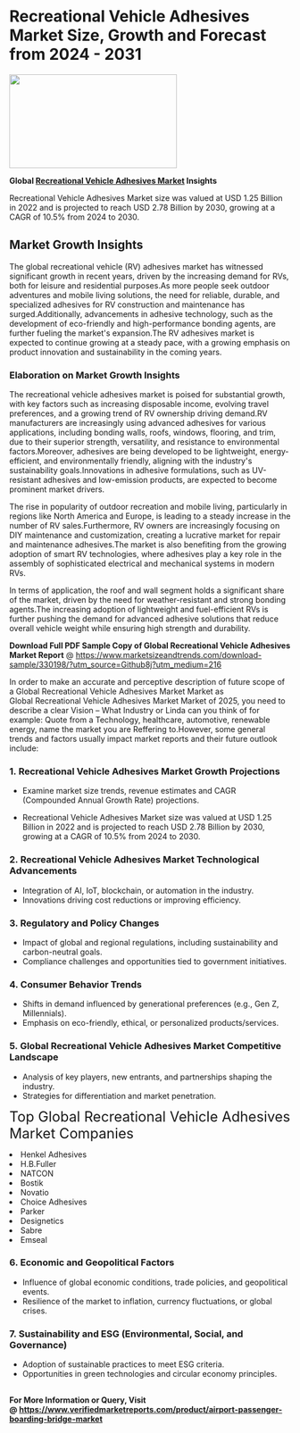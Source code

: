 <H1>Recreational Vehicle Adhesives Market Size, Growth and Forecast from 2024 - 2031</H1><img class="aligncenter size-medium wp-image-584254" src="https://thirdeyenews.in/wp-content/uploads/2024/09/Global-Market-Research-300x168.jpeg" alt="" width="300" height="168" /><p><strong>Global&nbsp;<a href="https://www.marketsizeandtrends.com/download-sample/330198/?utm_source=Github8j?utm_medium=216">Recreational Vehicle Adhesives Market</a> Insights</strong></p><p>Recreational Vehicle Adhesives Market size was valued at USD 1.25 Billion in 2022 and is projected to reach USD 2.78 Billion by 2030, growing at a CAGR of 10.5% from 2024 to 2030.</p><p><h2>Market Growth Insights</h2> <p>The global recreational vehicle (RV) adhesives market has witnessed significant growth in recent years, driven by the increasing demand for RVs, both for leisure and residential purposes.As more people seek outdoor adventures and mobile living solutions, the need for reliable, durable, and specialized adhesives for RV construction and maintenance has surged.Additionally, advancements in adhesive technology, such as the development of eco-friendly and high-performance bonding agents, are further fueling the market's expansion.The RV adhesives market is expected to continue growing at a steady pace, with a growing emphasis on product innovation and sustainability in the coming years.</p> <h3>Elaboration on Market Growth Insights</h3> <p>The recreational vehicle adhesives market is poised for substantial growth, with key factors such as increasing disposable income, evolving travel preferences, and a growing trend of RV ownership driving demand.RV manufacturers are increasingly using advanced adhesives for various applications, including bonding walls, roofs, windows, flooring, and trim, due to their superior strength, versatility, and resistance to environmental factors.Moreover, adhesives are being developed to be lightweight, energy-efficient, and environmentally friendly, aligning with the industry's sustainability goals.Innovations in adhesive formulations, such as UV-resistant adhesives and low-emission products, are expected to become prominent market drivers.</p> <p>The rise in popularity of outdoor recreation and mobile living, particularly in regions like North America and Europe, is leading to a steady increase in the number of RV sales.Furthermore, RV owners are increasingly focusing on DIY maintenance and customization, creating a lucrative market for repair and maintenance adhesives.The market is also benefiting from the growing adoption of smart RV technologies, where adhesives play a key role in the assembly of sophisticated electrical and mechanical systems in modern RVs.</p> <p>In terms of application, the roof and wall segment holds a significant share of the market, driven by the need for weather-resistant and strong bonding agents.The increasing adoption of lightweight and fuel-efficient RVs is further pushing the demand for advanced adhesive solutions that reduce overall vehicle weight while ensuring high strength and durability.</p> <p><span class=""><strong>Download Full PDF Sample Copy of Global Recreational Vehicle Adhesives Market Report</strong> @ <a href="https://www.marketsizeandtrends.com/download-sample/330198/?utm_source=Github8j?utm_medium=216" target="_blank">https://www.marketsizeandtrends.com/download-sample/330198/?utm_source=Github8j?utm_medium=216</a></span></p><p>In order to make an accurate and perceptive description of future scope of a Global&nbsp;Recreational Vehicle Adhesives Market Market as Global&nbsp;Recreational Vehicle Adhesives Market Market of 2025, you need to describe a clear Vision &ndash; What Industry or Linda can you think of for example: Quote from a Technology, healthcare, automotive, renewable energy, name the market you are Reffering to.However, some general trends and factors usually impact market reports and their future outlook include:</p><h3>1.&nbsp;<strong>Recreational Vehicle Adhesives Market Growth Projections</strong></h3><ul><li>Examine market size trends, revenue estimates and CAGR (Compounded Annual Growth Rate) projections.</li><li><p>Recreational Vehicle Adhesives Market size was valued at USD 1.25 Billion in 2022 and is projected to reach USD 2.78 Billion by 2030, growing at a CAGR of 10.5% from 2024 to 2030.</p></li></ul><h3>2.&nbsp;<strong>Recreational Vehicle Adhesives Market Technological Advancements</strong></h3><ul><li>Integration of AI, IoT, blockchain, or automation in the industry.</li><li>Innovations driving cost reductions or improving efficiency.</li></ul><h3>3.&nbsp;<strong>Regulatory and Policy Changes</strong></h3><ul><li>Impact of global and regional regulations, including sustainability and carbon-neutral goals.</li><li>Compliance challenges and opportunities tied to government initiatives.</li></ul><h3>4.&nbsp;<strong>Consumer Behavior Trends</strong></h3><ul><li>Shifts in demand influenced by generational preferences (e.g., Gen Z, Millennials).</li><li>Emphasis on eco-friendly, ethical, or personalized products/services.</li></ul><h3>5.&nbsp;<strong>Global Recreational Vehicle Adhesives Market Competitive Landscape</strong></h3><ul><li>Analysis of key players, new entrants, and partnerships shaping the industry.</li><li>Strategies for differentiation and market penetration.</li></ul><p data-pm-slice="1 1 []"><span style="color: inherit; font-family: inherit; font-size: 25px;">Top Global Recreational Vehicle Adhesives Market Companies</span></p><div class="" data-test-id=""><p><li>Henkel Adhesives</li><li> H.B.Fuller</li><li> NATCON</li><li> Bostik</li><li> Novatio</li><li> Choice Adhesives</li><li> Parker</li><li> Designetics</li><li> Sabre</li><li> Emseal</li></p></div><h3>6.&nbsp;<strong>Economic and Geopolitical Factors</strong></h3><ul><li>Influence of global economic conditions, trade policies, and geopolitical events.</li><li>Resilience of the market to inflation, currency fluctuations, or global crises.</li></ul><h3>7.&nbsp;<strong>Sustainability and ESG (Environmental, Social, and Governance)</strong></h3><ul><li>Adoption of sustainable practices to meet ESG criteria.</li><li>Opportunities in green technologies and circular economy principles.</li></ul><h2><strong style="font-size: 14px;">For More Information or Query, Visit @&nbsp;</strong><a style="background-color: #ffffff; font-size: 14px;" href="https://www.marketsizeandtrends.com/report/recreational-vehicle-adhesives-market/" target="_blank">https://www.verifiedmarketreports.com/product/airport-passenger-boarding-bridge-market</a></h2>